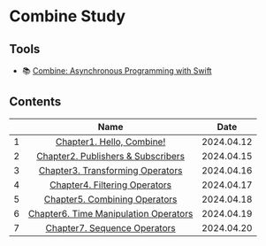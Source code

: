 # Combine Study

## Tools

- 📚 [Combine: Asynchronous Programming with Swift](https://www.kodeco.com/books/combine-asynchronous-programming-with-swift/v3.0/)

## Contents

|     |                                     Name                                     |    Date    |
| :-: | :--------------------------------------------------------------------------: | :--------: |
|  1  |              [Chapter1. Hello, Combine!](./01-hello-combine.md)              | 2024.04.12 |
|  2  |     [Chapter2. Publishers & Subscribers](./02-publishers-subscribers.md)     | 2024.04.15 |
|  3  |      [Chapter3. Transforming Operators](./03-transforming-operators.md)      | 2024.04.16 |
|  4  |         [Chapter4. Filtering Operators](./04-filtering-operators.md)         | 2024.04.17 |
|  5  |         [Chapter5. Combining Operators](./05-combining-operators.md)         | 2024.04.18 |
|  6  | [Chapter6. Time Manipulation Operators](./06-time-manipulation-operators.md) | 2024.04.19 |
|  7  |          [Chapter7. Sequence Operators](./07-sequence-operators.md)          | 2024.04.20 |
